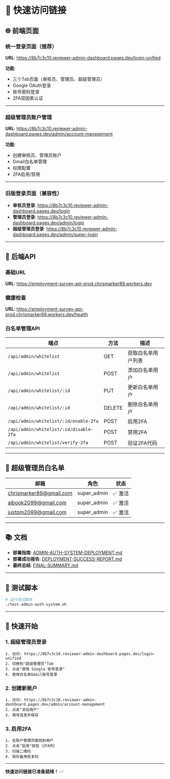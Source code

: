 # 🚀 快速访问链接

## 🌐 前端页面

### 统一登录页面（推荐）
**URL**: https://8b7c3c10.reviewer-admin-dashboard.pages.dev/login-unified

**功能**:
- 三个Tab页面（审核员、管理员、超级管理员）
- Google OAuth登录
- 账号密码登录
- 2FA双因素认证

---

### 超级管理员账户管理
**URL**: https://8b7c3c10.reviewer-admin-dashboard.pages.dev/admin/account-management

**功能**:
- 创建审核员、管理员账户
- Gmail白名单管理
- 权限配置
- 2FA启用/禁用

---

### 旧版登录页面（兼容性）

- **审核员登录**: https://8b7c3c10.reviewer-admin-dashboard.pages.dev/login
- **管理员登录**: https://8b7c3c10.reviewer-admin-dashboard.pages.dev/admin/login
- **超级管理员登录**: https://8b7c3c10.reviewer-admin-dashboard.pages.dev/admin/super-login

---

## 🔌 后端API

### 基础URL
**URL**: https://employment-survey-api-prod.chrismarker89.workers.dev

### 健康检查
**URL**: https://employment-survey-api-prod.chrismarker89.workers.dev/health

### 白名单管理API

| 端点 | 方法 | 描述 |
|------|------|------|
| `/api/admin/whitelist` | GET | 获取白名单用户列表 |
| `/api/admin/whitelist` | POST | 添加白名单用户 |
| `/api/admin/whitelist/:id` | PUT | 更新白名单用户 |
| `/api/admin/whitelist/:id` | DELETE | 删除白名单用户 |
| `/api/admin/whitelist/:id/enable-2fa` | POST | 启用2FA |
| `/api/admin/whitelist/:id/disable-2fa` | POST | 禁用2FA |
| `/api/admin/whitelist/verify-2fa` | POST | 验证2FA代码 |

---

## 🔐 超级管理员白名单

| 邮箱 | 角色 | 状态 |
|------|------|------|
| chrismarker89@gmail.com | super_admin | ✅ 激活 |
| aibook2099@gmail.com | super_admin | ✅ 激活 |
| justpm2099@gmail.com | super_admin | ✅ 激活 |

---

## 📚 文档

- **部署指南**: [ADMIN-AUTH-SYSTEM-DEPLOYMENT.md](./ADMIN-AUTH-SYSTEM-DEPLOYMENT.md)
- **部署成功报告**: [DEPLOYMENT-SUCCESS-REPORT.md](./DEPLOYMENT-SUCCESS-REPORT.md)
- **最终总结**: [FINAL-SUMMARY.md](./FINAL-SUMMARY.md)

---

## 🧪 测试脚本

```bash
# 运行测试脚本
./test-admin-auth-system.sh
```

---

## 🎯 快速开始

### 1. 超级管理员登录

```
1. 访问: https://8b7c3c10.reviewer-admin-dashboard.pages.dev/login-unified
2. 切换到"超级管理员"Tab
3. 点击"使用 Google 账号登录"
4. 使用白名单Gmail账号登录
```

### 2. 创建新账户

```
1. 访问: https://8b7c3c10.reviewer-admin-dashboard.pages.dev/admin/account-management
2. 点击"添加用户"
3. 填写信息并保存
```

### 3. 启用2FA

```
1. 在账户管理页面找到用户
2. 点击"启用"按钮（2FA列）
3. 扫描二维码
4. 保存备用恢复码
```

---

**快速访问链接已准备就绪！** ✅

